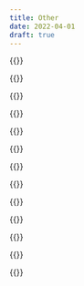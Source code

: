 ```yaml
---
title: Other
date: 2022-04-01
draft: true
---
```


{{<tweet id="423897452354105344">}}

{{<tweet id="73900865458683904">}}

{{<tweet id="1509010532652699652">}}

{{<tweet id="480024621454856192">}}

{{<tweet id="1273311522400460802">}}

{{<tweet id="1509256648417763331">}}

{{<tweet id="963866619683328000">}}

{{<tweet id="1052061815671205888">}}

{{<tweet id="1354561556135067648">}}


{{<tweet id="1389974980373270531">}}

{{<tweet id="1504588719231102992">}}

{{<tweet id="1309951041321013248">}}

{{<tweet id="1520174956310671364">}}